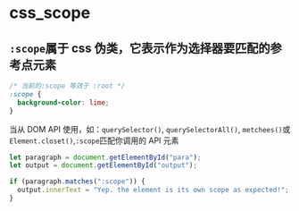# css_scope

## `:scope`属于 css 伪类，它表示作为选择器要匹配的参考点元素

```css
/* 当前的:scope 等效于 :root */
:scope {
  background-color: lime;
}
```

当从 DOM API 使用，如：`querySelector()`, `querySelectorAll()`, `metchees()`或`Element.closet()`,`:scope`匹配你调用的 API 元素

```js
let paragraph = document.getElementById("para");
let output = document.getElementById("output");

if (paragraph.matches(":scope")) {
  output.innerText = "Yep. the element is its own scope as expected!";
}
```
